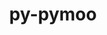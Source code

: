 ---
title: "py-pymoo"
layout: cache
categories: [package, develop]
meta: {"compilers": ["gcc@=11.4.0", "gcc@=9.4.0", "oneapi@=2024.2.1"], "num_specs": 14, "num_specs_by_stack": {"e4s": 6, "e4s-neoverse_v1": 2, "e4s-oneapi": 5, "e4s-power": 1, "root": 14}, "oss": ["ubuntu20.04", "ubuntu22.04"], "platforms": ["linux"], "stacks": ["e4s", "e4s-neoverse_v1", "e4s-oneapi", "e4s-power", "root"], "targets": ["neoverse_v1", "ppc64le", "x86_64_v3"], "versions": ["0.5.0"]}
spec_details: [{"compiler": "gcc@=9.4.0", "hash": "gzbgczv5erddv46z33exksjvs4ftwk4b", "os": "ubuntu20.04", "platform": "linux", "size": "-", "stacks": ["e4s-power", "root"], "tarball": "https://binaries.spack.io/develop/build_cache/linux-ubuntu20.04-ppc64le/gcc-9.4.0/py-pymoo-0.5.0/linux-ubuntu20.04-ppc64le-gcc-9.4.0-py-pymoo-0.5.0-gzbgczv5erddv46z33exksjvs4ftwk4b.spack", "target": "ppc64le", "variants": ["build_system=python_pip"], "versions": ["0.5.0"]}, {"compiler": "gcc@=11.4.0", "hash": "rxukgwzrxqxdicrjyzxn2yiur3niitky", "os": "ubuntu22.04", "platform": "linux", "size": "-", "stacks": ["e4s-neoverse_v1", "root"], "tarball": "https://binaries.spack.io/develop/build_cache/linux-ubuntu22.04-neoverse_v1/gcc-11.4.0/py-pymoo-0.5.0/linux-ubuntu22.04-neoverse_v1-gcc-11.4.0-py-pymoo-0.5.0-rxukgwzrxqxdicrjyzxn2yiur3niitky.spack", "target": "neoverse_v1", "variants": ["build_system=python_pip"], "versions": ["0.5.0"]}, {"compiler": "gcc@=11.4.0", "hash": "5noijyejydfkjshmfxderwgda2gounfd", "os": "ubuntu22.04", "platform": "linux", "size": "-", "stacks": ["e4s-neoverse_v1", "root"], "tarball": "https://binaries.spack.io/develop/build_cache/linux-ubuntu22.04-neoverse_v1/gcc-11.4.0/py-pymoo-0.5.0/linux-ubuntu22.04-neoverse_v1-gcc-11.4.0-py-pymoo-0.5.0-5noijyejydfkjshmfxderwgda2gounfd.spack", "target": "neoverse_v1", "variants": ["build_system=python_pip"], "versions": ["0.5.0"]}, {"compiler": "gcc@=11.4.0", "hash": "224id3hiyedcuuka3wr77kiyf536qi7n", "os": "ubuntu22.04", "platform": "linux", "size": "-", "stacks": ["e4s", "root"], "tarball": "https://binaries.spack.io/develop/build_cache/linux-ubuntu22.04-x86_64_v3/gcc-11.4.0/py-pymoo-0.5.0/linux-ubuntu22.04-x86_64_v3-gcc-11.4.0-py-pymoo-0.5.0-224id3hiyedcuuka3wr77kiyf536qi7n.spack", "target": "x86_64_v3", "variants": ["build_system=python_pip"], "versions": ["0.5.0"]}, {"compiler": "gcc@=11.4.0", "hash": "ntirb3yl2rutjrhfupmytu62lrgphaxg", "os": "ubuntu22.04", "platform": "linux", "size": "-", "stacks": ["e4s", "root"], "tarball": "https://binaries.spack.io/develop/build_cache/linux-ubuntu22.04-x86_64_v3/gcc-11.4.0/py-pymoo-0.5.0/linux-ubuntu22.04-x86_64_v3-gcc-11.4.0-py-pymoo-0.5.0-ntirb3yl2rutjrhfupmytu62lrgphaxg.spack", "target": "x86_64_v3", "variants": ["build_system=python_pip"], "versions": ["0.5.0"]}, {"compiler": "gcc@=11.4.0", "hash": "6wehzgaef72wa3v3kwhvlhe5zeq3bxtf", "os": "ubuntu22.04", "platform": "linux", "size": "-", "stacks": ["e4s", "root"], "tarball": "https://binaries.spack.io/develop/build_cache/linux-ubuntu22.04-x86_64_v3/gcc-11.4.0/py-pymoo-0.5.0/linux-ubuntu22.04-x86_64_v3-gcc-11.4.0-py-pymoo-0.5.0-6wehzgaef72wa3v3kwhvlhe5zeq3bxtf.spack", "target": "x86_64_v3", "variants": ["build_system=python_pip"], "versions": ["0.5.0"]}, {"compiler": "gcc@=11.4.0", "hash": "6za6e4hz5r47ap5z5ntbwfqwbi23zczg", "os": "ubuntu22.04", "platform": "linux", "size": "-", "stacks": ["e4s", "root"], "tarball": "https://binaries.spack.io/develop/build_cache/linux-ubuntu22.04-x86_64_v3/gcc-11.4.0/py-pymoo-0.5.0/linux-ubuntu22.04-x86_64_v3-gcc-11.4.0-py-pymoo-0.5.0-6za6e4hz5r47ap5z5ntbwfqwbi23zczg.spack", "target": "x86_64_v3", "variants": ["build_system=python_pip"], "versions": ["0.5.0"]}, {"compiler": "gcc@=11.4.0", "hash": "jikovohaorigoaolzlgnhdfz6qjemoie", "os": "ubuntu22.04", "platform": "linux", "size": "-", "stacks": ["e4s", "root"], "tarball": "https://binaries.spack.io/develop/build_cache/linux-ubuntu22.04-x86_64_v3/gcc-11.4.0/py-pymoo-0.5.0/linux-ubuntu22.04-x86_64_v3-gcc-11.4.0-py-pymoo-0.5.0-jikovohaorigoaolzlgnhdfz6qjemoie.spack", "target": "x86_64_v3", "variants": ["build_system=python_pip"], "versions": ["0.5.0"]}, {"compiler": "gcc@=11.4.0", "hash": "ek5b7n3pf2gijdetpdjv6xrcx4hybzwq", "os": "ubuntu22.04", "platform": "linux", "size": "-", "stacks": ["e4s", "root"], "tarball": "https://binaries.spack.io/develop/build_cache/linux-ubuntu22.04-x86_64_v3/gcc-11.4.0/py-pymoo-0.5.0/linux-ubuntu22.04-x86_64_v3-gcc-11.4.0-py-pymoo-0.5.0-ek5b7n3pf2gijdetpdjv6xrcx4hybzwq.spack", "target": "x86_64_v3", "variants": ["build_system=python_pip"], "versions": ["0.5.0"]}, {"compiler": "oneapi@=2024.2.1", "hash": "2mhr3opobbm7hfxz6nlffhxvvwd5heic", "os": "ubuntu22.04", "platform": "linux", "size": "-", "stacks": ["e4s-oneapi", "root"], "tarball": "https://binaries.spack.io/develop/build_cache/linux-ubuntu22.04-x86_64_v3/oneapi-2024.2.1/py-pymoo-0.5.0/linux-ubuntu22.04-x86_64_v3-oneapi-2024.2.1-py-pymoo-0.5.0-2mhr3opobbm7hfxz6nlffhxvvwd5heic.spack", "target": "x86_64_v3", "variants": ["build_system=python_pip"], "versions": ["0.5.0"]}, {"compiler": "oneapi@=2024.2.1", "hash": "xrykdkxkhls43mp4ibshatc3e2hbnhxo", "os": "ubuntu22.04", "platform": "linux", "size": "-", "stacks": ["e4s-oneapi", "root"], "tarball": "https://binaries.spack.io/develop/build_cache/linux-ubuntu22.04-x86_64_v3/oneapi-2024.2.1/py-pymoo-0.5.0/linux-ubuntu22.04-x86_64_v3-oneapi-2024.2.1-py-pymoo-0.5.0-xrykdkxkhls43mp4ibshatc3e2hbnhxo.spack", "target": "x86_64_v3", "variants": ["build_system=python_pip"], "versions": ["0.5.0"]}, {"compiler": "oneapi@=2024.2.1", "hash": "7p4xvcrfmx6pcsrw2vjmpzi6mhlklid6", "os": "ubuntu22.04", "platform": "linux", "size": "-", "stacks": ["e4s-oneapi", "root"], "tarball": "https://binaries.spack.io/develop/build_cache/linux-ubuntu22.04-x86_64_v3/oneapi-2024.2.1/py-pymoo-0.5.0/linux-ubuntu22.04-x86_64_v3-oneapi-2024.2.1-py-pymoo-0.5.0-7p4xvcrfmx6pcsrw2vjmpzi6mhlklid6.spack", "target": "x86_64_v3", "variants": ["build_system=python_pip"], "versions": ["0.5.0"]}, {"compiler": "oneapi@=2024.2.1", "hash": "bbpivmpzmlawhf4rlpo6yecxhcjtga4n", "os": "ubuntu22.04", "platform": "linux", "size": "-", "stacks": ["e4s-oneapi", "root"], "tarball": "https://binaries.spack.io/develop/build_cache/linux-ubuntu22.04-x86_64_v3/oneapi-2024.2.1/py-pymoo-0.5.0/linux-ubuntu22.04-x86_64_v3-oneapi-2024.2.1-py-pymoo-0.5.0-bbpivmpzmlawhf4rlpo6yecxhcjtga4n.spack", "target": "x86_64_v3", "variants": ["build_system=python_pip"], "versions": ["0.5.0"]}, {"compiler": "oneapi@=2024.2.1", "hash": "sd5vr4kolk6bfla2z5brkuo7jbfdjq6q", "os": "ubuntu22.04", "platform": "linux", "size": "-", "stacks": ["e4s-oneapi", "root"], "tarball": "https://binaries.spack.io/develop/build_cache/linux-ubuntu22.04-x86_64_v3/oneapi-2024.2.1/py-pymoo-0.5.0/linux-ubuntu22.04-x86_64_v3-oneapi-2024.2.1-py-pymoo-0.5.0-sd5vr4kolk6bfla2z5brkuo7jbfdjq6q.spack", "target": "x86_64_v3", "variants": ["build_system=python_pip"], "versions": ["0.5.0"]}]
---
